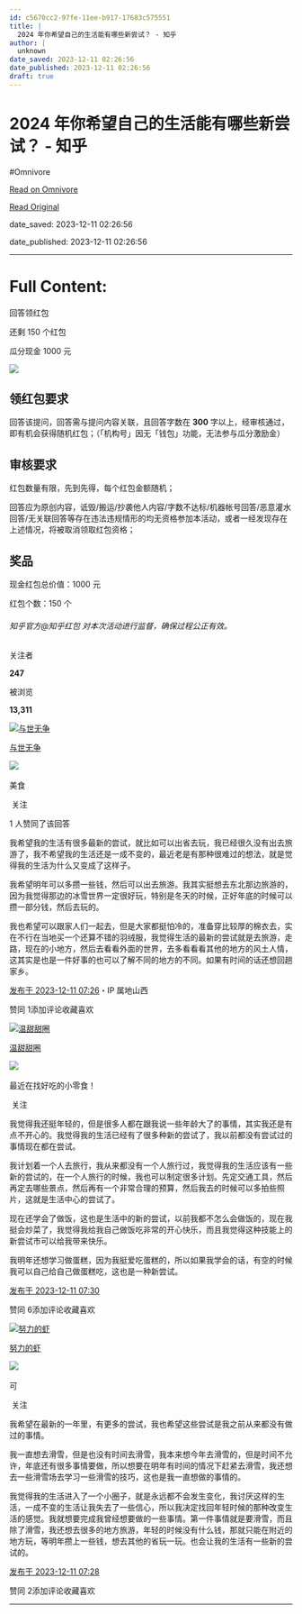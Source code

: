 ```yaml
---
id: c5670cc2-97fe-11ee-b917-17683c575551
title: |
  2024 年你希望自己的生活能有哪些新尝试？ - 知乎
author: |
  unknown
date_saved: 2023-12-11 02:26:56
date_published: 2023-12-11 02:26:56
draft: true
---
```


# 2024 年你希望自己的生活能有哪些新尝试？ - 知乎
#Omnivore

[Read on Omnivore](https://omnivore.app/me/2024-18c57fab921)

[Read Original](https://www.zhihu.com/question/634274028/answer/3321552394)

date_saved: 2023-12-11 02:26:56

date_published: 2023-12-11 02:26:56

--- 

# Full Content: 

回答领红包

还剩 150 个红包

瓜分现金 1000 元

![](https://proxy-prod.omnivore-image-cache.app/0x0,sNspxGoi69N-W28ZH3ZsKrS-H0xYU1cocfslqmlpkb8U/https://pic4.zhimg.com/v2-ca2b8dddcf448bea917e8c0f37d7e99b_xl.png)

## 领红包要求

回答该提问，回答需与提问内容关联，且回答字数在 **300** 字以上，经审核通过，即有机会获得随机红包；（「机构号」因无「钱包」功能，无法参与瓜分激励金）

## 审核要求

红包数量有限，先到先得，每个红包金额随机；

回答应为原创内容，诋毁/搬运/抄袭他人内容/字数不达标/机器帐号回答/恶意灌水回答/无关联回答等存在违法违规情形的均无资格参加本活动，或者一经发现存在上述情况，将被取消领取红包资格；

## 奖品

现金红包总价值：1000 元

红包个数：150 个

###### 知乎官方@知乎红包 对本次活动进行监督，确保过程公正有效。

关注者

**247**

被浏览

**13,311**

[![与世无争](https://proxy-prod.omnivore-image-cache.app/0x0,s8Fq1A144vOT0FNhyp0F2af28BwPVBn_Lowu-wQ6cfHY/https://picx.zhimg.com/v2-baec3ac27e8f7d16d38bad2ba0020e87_l.jpg?source=2c26e567)](https://www.zhihu.com/people/fei-tian-da-xia-33)

[与世无争](https://www.zhihu.com/people/fei-tian-da-xia-33)

​![](https://proxy-prod.omnivore-image-cache.app/0x0,sRpP1H2oa_TfsDLpATwsIt6ipVLRN7HlUZGTch2Ee4JQ/https://picx.zhimg.com/v2-4812630bc27d642f7cafcd6cdeca3d7a.jpg?source=88ceefae)

美食

​ 关注

1 人赞同了该回答

我希望我的生活有很多最新的尝试，就比如可以出省去玩，我已经很久没有出去旅游了，我不希望我的生活还是一成不变的，最近老是有那种很难过的想法，就是觉得我的生活为什么又变成了这样子。

我希望明年可以多攒一些钱，然后可以出去旅游。我其实挺想去东北那边旅游的，因为我觉得那边的冰雪世界一定很好玩，特别是冬天的时候，正好年底的时候可以攒一部分钱，然后去玩的。

我也希望可以跟家人们一起去，但是大家都挺怕冷的，准备穿比较厚的棉衣去，实在不行在当地买一个还算不错的羽绒服，我觉得生活的最新的尝试就是去旅游，走路，现在的小地方，然后去看看外面的世界，去多看看看其他的地方的风土人情，这其实是也是一件好事的也可以了解不同的地方的不同。如果有时间的话还想回趟家乡。

[发布于 2023-12-11 07:26](https://www.zhihu.com/question/634274028/answer/3321552394)・IP 属地山西

​赞同 1​​添加评论​收藏​喜欢

[![温甜甜圈](https://proxy-prod.omnivore-image-cache.app/0x0,shVtv_RF1_5_4vshUKx6b0QKC5oLCXlLcFGnc_veIV2U/https://picx.zhimg.com/v2-0658550f07f61fa095b57c793d95ee94_l.jpg?source=1def8aca)](https://www.zhihu.com/people/xin-xin-35-41-98)

[温甜甜圈](https://www.zhihu.com/people/xin-xin-35-41-98)

​![](https://proxy-prod.omnivore-image-cache.app/0x0,sEQaOWrSM4sYxMszrQ6lhsM51WgM5AvlqxCkeG6GJZz4/https://pic1.zhimg.com/v2-4812630bc27d642f7cafcd6cdeca3d7a.jpg?source=88ceefae)

最近在找好吃的小零食！

​ 关注

我觉得我还挺年轻的，但是很多人都在跟我说一些年龄大了的事情，其实我还是有点不开心的。我觉得我的生活已经有了很多种新的尝试了，我以前都没有尝试过的事情现在都在尝试。

我计划着一个人去旅行，我从来都没有一个人旅行过，我觉得我的生活应该有一些新的尝试的，在一个人旅行的时候，我也可以制定很多计划。先定交通工具，然后再定去哪些景点，然后再有一个非常合理的预算，然后我去的时候可以多拍些照片，这就是生活中心的尝试了。

现在还学会了做饭，这也是生活中的新的尝试，以前我都不怎么会做饭的，现在我挺会炒菜了，我觉得我给我自己做饭吃非常的开心快乐，而且我觉得这种技能上的新尝试市可以给我带来快乐。

我明年还想学习做蛋糕，因为我挺爱吃蛋糕的，所以如果我学会的话，有空的时候我可以自己给自己做蛋糕吃，这也是一种新尝试。

[发布于 2023-12-11 07:30](https://www.zhihu.com/question/634274028/answer/3321557291)

​赞同 6​​添加评论​收藏​喜欢

[![努力的虾](https://proxy-prod.omnivore-image-cache.app/0x0,sTzb3V_zSSs2EUl78ofSR5N73YVOcuH853fxRvC2ZLQ0/https://pic1.zhimg.com/v2-c4b43a2190c442c4beb94368b406e843_l.jpg?source=1def8aca)](https://www.zhihu.com/people/nu-li-de-xia)

[努力的虾](https://www.zhihu.com/people/nu-li-de-xia)

​![](https://proxy-prod.omnivore-image-cache.app/0x0,sRpP1H2oa_TfsDLpATwsIt6ipVLRN7HlUZGTch2Ee4JQ/https://picx.zhimg.com/v2-4812630bc27d642f7cafcd6cdeca3d7a.jpg?source=88ceefae)

可

​ 关注

我希望在最新的一年里，有更多的尝试，我也希望这些尝试是我之前从来都没有做过的事情。

我一直想去滑雪，但是也没有时间去滑雪，我本来想今年去滑雪的，但是时间不允许，年底还有很多事情要做，所以想要在明年有时间的情况下赶紧去滑雪，我还想去一些滑雪场去学习一些滑雪的技巧，这也是我一直想做的事情的。

我觉得我的生活进入了一个小圈子，就是永远都不会发生变化，我讨厌这样的生活，一成不变的生活让我失去了一些信心，所以我决定找回年轻时候的那种改变生活的感觉。我就想要完成我曾经想要做的一些事情。第一件事情就是要滑雪，而且除了滑雪，我还想去很多的地方旅游，年轻的时候没有什么钱，那就只能在附近的地方玩，等明年攒上一些钱，想去其他的省玩一玩。也会让我的生活有一些新的尝试的。

[发布于 2023-12-11 07:28](https://www.zhihu.com/question/634274028/answer/3321554651)

​赞同 2​​添加评论​收藏​喜欢

---

